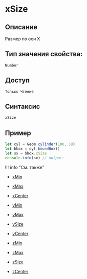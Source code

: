 # xSize

## Описание
Размер по оси X

## Тип значения свойства:
`Number`

## Доступ
`Только Чтение`

## Синтаксис
``` javascript
xSize
```
## Пример
``` javascript linenums="1"
let cyl = Geom.cylinder(100, 50)
let bbox = cyl.boundBox()
let sx = bbox.xSize
console.info(sx) // output:
```
!!! info "См. также"

- [xMin](./xMin.md)

- [xMax](./xMax.md)

- [xCenter](./xCenter.md)

- [yMin](./yMin.md)

- [yMax](./yMax.md)

- [ySize](./ySize.md)

- [yCenter](./yCenter.md)

- [zMin](./zMin.md)

- [zMax](./zMax.md)

- [zSize](./zSize.md)

- [zCenter](./zCenter.md)
